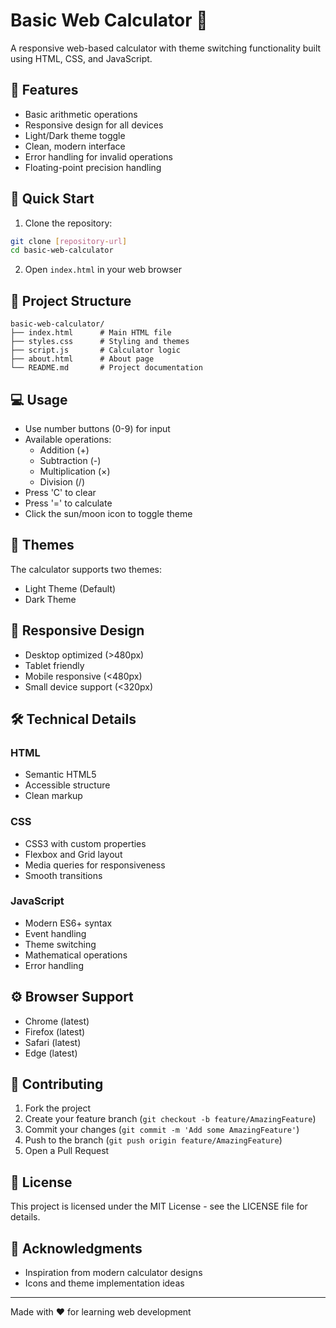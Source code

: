 # Basic Web Calculator 🧮

A responsive web-based calculator with theme switching functionality built using HTML, CSS, and JavaScript.

## 🌟 Features

- Basic arithmetic operations
- Responsive design for all devices
- Light/Dark theme toggle
- Clean, modern interface
- Error handling for invalid operations
- Floating-point precision handling

## 🚀 Quick Start

1. Clone the repository:
```bash
git clone [repository-url]
cd basic-web-calculator
```

2. Open `index.html` in your web browser

## 📂 Project Structure

```
basic-web-calculator/
├── index.html      # Main HTML file
├── styles.css      # Styling and themes
├── script.js       # Calculator logic
├── about.html      # About page
└── README.md       # Project documentation
```

## 💻 Usage

- Use number buttons (0-9) for input
- Available operations:
  - Addition (+)
  - Subtraction (-)
  - Multiplication (×)
  - Division (/)
- Press 'C' to clear
- Press '=' to calculate
- Click the sun/moon icon to toggle theme

## 🎨 Themes

The calculator supports two themes:
- Light Theme (Default)
- Dark Theme

## 📱 Responsive Design

- Desktop optimized (>480px)
- Tablet friendly
- Mobile responsive (<480px)
- Small device support (<320px)

## 🛠️ Technical Details

### HTML
- Semantic HTML5
- Accessible structure
- Clean markup

### CSS
- CSS3 with custom properties
- Flexbox and Grid layout
- Media queries for responsiveness
- Smooth transitions

### JavaScript
- Modern ES6+ syntax
- Event handling
- Theme switching
- Mathematical operations
- Error handling

## ⚙️ Browser Support

- Chrome (latest)
- Firefox (latest)
- Safari (latest)
- Edge (latest)

## 🤝 Contributing

1. Fork the project
2. Create your feature branch (`git checkout -b feature/AmazingFeature`)
3. Commit your changes (`git commit -m 'Add some AmazingFeature'`)
4. Push to the branch (`git push origin feature/AmazingFeature`)
5. Open a Pull Request

## 📝 License

This project is licensed under the MIT License - see the LICENSE file for details.


## 🙏 Acknowledgments

- Inspiration from modern calculator designs
- Icons and theme implementation ideas

---

Made with ❤️ for learning web development